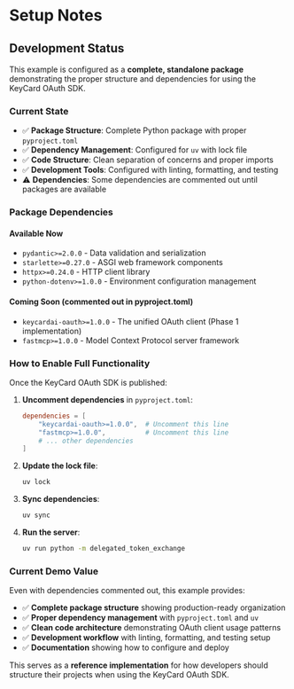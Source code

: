 # Setup Notes

## Development Status

This example is configured as a **complete, standalone package** demonstrating the proper structure and dependencies for using the KeyCard OAuth SDK.

### Current State
- ✅ **Package Structure**: Complete Python package with proper `pyproject.toml`
- ✅ **Dependency Management**: Configured for `uv` with lock file
- ✅ **Code Structure**: Clean separation of concerns and proper imports
- ✅ **Development Tools**: Configured with linting, formatting, and testing
- ⚠️ **Dependencies**: Some dependencies are commented out until packages are available

### Package Dependencies

#### Available Now
- `pydantic>=2.0.0` - Data validation and serialization
- `starlette>=0.27.0` - ASGI web framework components
- `httpx>=0.24.0` - HTTP client library
- `python-dotenv>=1.0.0` - Environment configuration management

#### Coming Soon (commented out in pyproject.toml)
- `keycardai-oauth>=1.0.0` - The unified OAuth client (Phase 1 implementation)
- `fastmcp>=1.0.0` - Model Context Protocol server framework

### How to Enable Full Functionality

Once the KeyCard OAuth SDK is published:

1. **Uncomment dependencies** in `pyproject.toml`:
   ```toml
   dependencies = [
       "keycardai-oauth>=1.0.0",  # Uncomment this line
       "fastmcp>=1.0.0",          # Uncomment this line
       # ... other dependencies
   ]
   ```

2. **Update the lock file**:
   ```bash
   uv lock
   ```

3. **Sync dependencies**:
   ```bash
   uv sync
   ```

4. **Run the server**:
   ```bash
   uv run python -m delegated_token_exchange
   ```

### Current Demo Value

Even with dependencies commented out, this example provides:

- ✅ **Complete package structure** showing production-ready organization
- ✅ **Proper dependency management** with `pyproject.toml` and `uv`
- ✅ **Clean code architecture** demonstrating OAuth client usage patterns
- ✅ **Development workflow** with linting, formatting, and testing setup
- ✅ **Documentation** showing how to configure and deploy

This serves as a **reference implementation** for how developers should structure their projects when using the KeyCard OAuth SDK.
